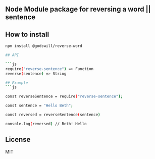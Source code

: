 ## Node Module package for reversing a word || sentence


## How to install
```sh 
npm install @godswill/reverse-word

## API

```js
require("reverse-sentence") => Function
reverse(sentence) => String

## Example
```js

const reverseSentence = require("reverse-sentence");

const sentence = "Hello Beth";

const reversed = reverseSentence(sentence)

console.log(reversed) // Beth! Hello

```

## License

MIT